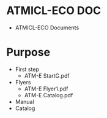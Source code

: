 # ATMICL-ECO DOC
+ ATMICL-ECO Documents
# Purpose
+ First step
  + ATM-E StartG.pdf
+ Flyers
  + ATM-E Flyer1.pdf
  + ATM-E Catalog.pdf
+ Manual
+ Catalog
